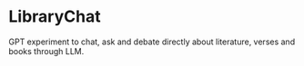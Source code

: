 # LibraryChat
GPT experiment to chat, ask and debate directly about literature, verses and books through LLM.
